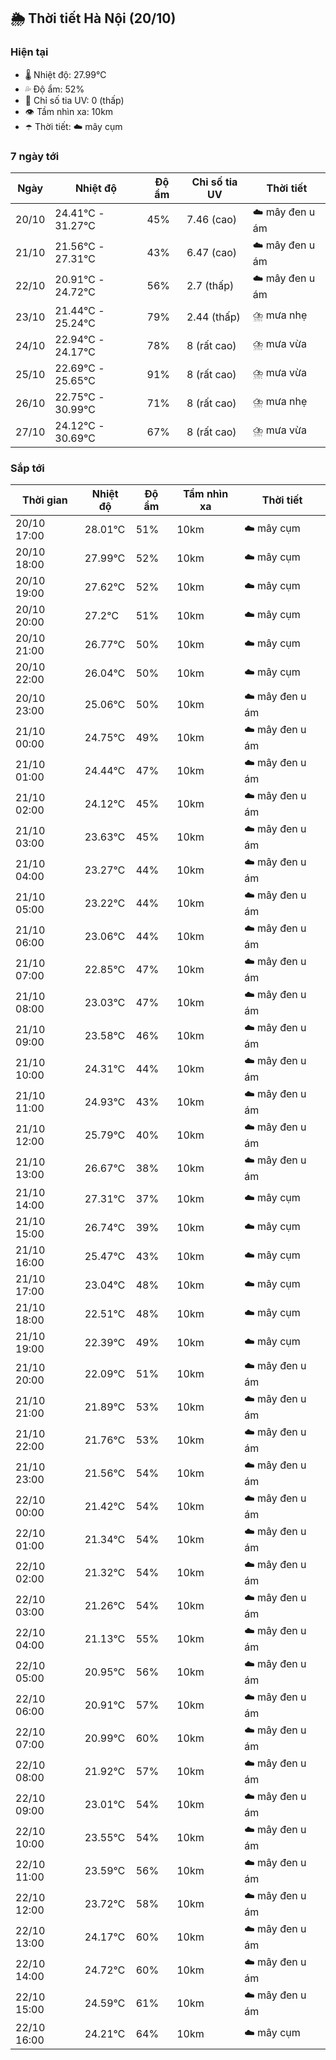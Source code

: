 ## 🌦️ Thời tiết Hà Nội (20/10)

### Hiện tại

- 🌡️ Nhiệt độ: 27.99℃
- 💦 Độ ẩm: 52%
- 🌟 Chỉ số tia UV: 0 (thấp)
- 👁️ Tầm nhìn xa: 10km
- ☂️ Thời tiết: ☁️ mây cụm

### 7 ngày tới

| Ngày | Nhiệt độ | Độ ẩm | Chỉ số tia UV | Thời tiết |
| --- | --- | --- | --- | --- |
| 20/10 | 24.41℃ - 31.27℃ | 45% | 7.46 (cao) | ☁️ mây đen u ám |
| 21/10 | 21.56℃ - 27.31℃ | 43% | 6.47 (cao) | ☁️ mây đen u ám |
| 22/10 | 20.91℃ - 24.72℃ | 56% | 2.7 (thấp) | ☁️ mây đen u ám |
| 23/10 | 21.44℃ - 25.24℃ | 79% | 2.44 (thấp) | ⛈️ mưa nhẹ |
| 24/10 | 22.94℃ - 24.17℃ | 78% | 8 (rất cao) | ⛈️ mưa vừa |
| 25/10 | 22.69℃ - 25.65℃ | 91% | 8 (rất cao) | ⛈️ mưa vừa |
| 26/10 | 22.75℃ - 30.99℃ | 71% | 8 (rất cao) | ⛈️ mưa nhẹ |
| 27/10 | 24.12℃ - 30.69℃ | 67% | 8 (rất cao) | ⛈️ mưa vừa |

### Sắp tới

| Thời gian | Nhiệt độ | Độ ẩm | Tầm nhìn xa | Thời tiết |
| --- | --- | --- | --- | --- |
| 20/10 17:00 | 28.01℃ | 51% | 10km | ☁️ mây cụm |
| 20/10 18:00 | 27.99℃ | 52% | 10km | ☁️ mây cụm |
| 20/10 19:00 | 27.62℃ | 52% | 10km | ☁️ mây cụm |
| 20/10 20:00 | 27.2℃ | 51% | 10km | ☁️ mây cụm |
| 20/10 21:00 | 26.77℃ | 50% | 10km | ☁️ mây cụm |
| 20/10 22:00 | 26.04℃ | 50% | 10km | ☁️ mây cụm |
| 20/10 23:00 | 25.06℃ | 50% | 10km | ☁️ mây đen u ám |
| 21/10 00:00 | 24.75℃ | 49% | 10km | ☁️ mây đen u ám |
| 21/10 01:00 | 24.44℃ | 47% | 10km | ☁️ mây đen u ám |
| 21/10 02:00 | 24.12℃ | 45% | 10km | ☁️ mây đen u ám |
| 21/10 03:00 | 23.63℃ | 45% | 10km | ☁️ mây đen u ám |
| 21/10 04:00 | 23.27℃ | 44% | 10km | ☁️ mây đen u ám |
| 21/10 05:00 | 23.22℃ | 44% | 10km | ☁️ mây đen u ám |
| 21/10 06:00 | 23.06℃ | 44% | 10km | ☁️ mây đen u ám |
| 21/10 07:00 | 22.85℃ | 47% | 10km | ☁️ mây đen u ám |
| 21/10 08:00 | 23.03℃ | 47% | 10km | ☁️ mây đen u ám |
| 21/10 09:00 | 23.58℃ | 46% | 10km | ☁️ mây đen u ám |
| 21/10 10:00 | 24.31℃ | 44% | 10km | ☁️ mây đen u ám |
| 21/10 11:00 | 24.93℃ | 43% | 10km | ☁️ mây đen u ám |
| 21/10 12:00 | 25.79℃ | 40% | 10km | ☁️ mây đen u ám |
| 21/10 13:00 | 26.67℃ | 38% | 10km | ☁️ mây đen u ám |
| 21/10 14:00 | 27.31℃ | 37% | 10km | ☁️ mây cụm |
| 21/10 15:00 | 26.74℃ | 39% | 10km | ☁️ mây cụm |
| 21/10 16:00 | 25.47℃ | 43% | 10km | ☁️ mây cụm |
| 21/10 17:00 | 23.04℃ | 48% | 10km | ☁️ mây cụm |
| 21/10 18:00 | 22.51℃ | 48% | 10km | ☁️ mây cụm |
| 21/10 19:00 | 22.39℃ | 49% | 10km | ☁️ mây cụm |
| 21/10 20:00 | 22.09℃ | 51% | 10km | ☁️ mây đen u ám |
| 21/10 21:00 | 21.89℃ | 53% | 10km | ☁️ mây đen u ám |
| 21/10 22:00 | 21.76℃ | 53% | 10km | ☁️ mây đen u ám |
| 21/10 23:00 | 21.56℃ | 54% | 10km | ☁️ mây đen u ám |
| 22/10 00:00 | 21.42℃ | 54% | 10km | ☁️ mây đen u ám |
| 22/10 01:00 | 21.34℃ | 54% | 10km | ☁️ mây đen u ám |
| 22/10 02:00 | 21.32℃ | 54% | 10km | ☁️ mây đen u ám |
| 22/10 03:00 | 21.26℃ | 54% | 10km | ☁️ mây đen u ám |
| 22/10 04:00 | 21.13℃ | 55% | 10km | ☁️ mây đen u ám |
| 22/10 05:00 | 20.95℃ | 56% | 10km | ☁️ mây đen u ám |
| 22/10 06:00 | 20.91℃ | 57% | 10km | ☁️ mây đen u ám |
| 22/10 07:00 | 20.99℃ | 60% | 10km | ☁️ mây đen u ám |
| 22/10 08:00 | 21.92℃ | 57% | 10km | ☁️ mây đen u ám |
| 22/10 09:00 | 23.01℃ | 54% | 10km | ☁️ mây đen u ám |
| 22/10 10:00 | 23.55℃ | 54% | 10km | ☁️ mây đen u ám |
| 22/10 11:00 | 23.59℃ | 56% | 10km | ☁️ mây đen u ám |
| 22/10 12:00 | 23.72℃ | 58% | 10km | ☁️ mây đen u ám |
| 22/10 13:00 | 24.17℃ | 60% | 10km | ☁️ mây đen u ám |
| 22/10 14:00 | 24.72℃ | 60% | 10km | ☁️ mây đen u ám |
| 22/10 15:00 | 24.59℃ | 61% | 10km | ☁️ mây đen u ám |
| 22/10 16:00 | 24.21℃ | 64% | 10km | ☁️ mây cụm |
